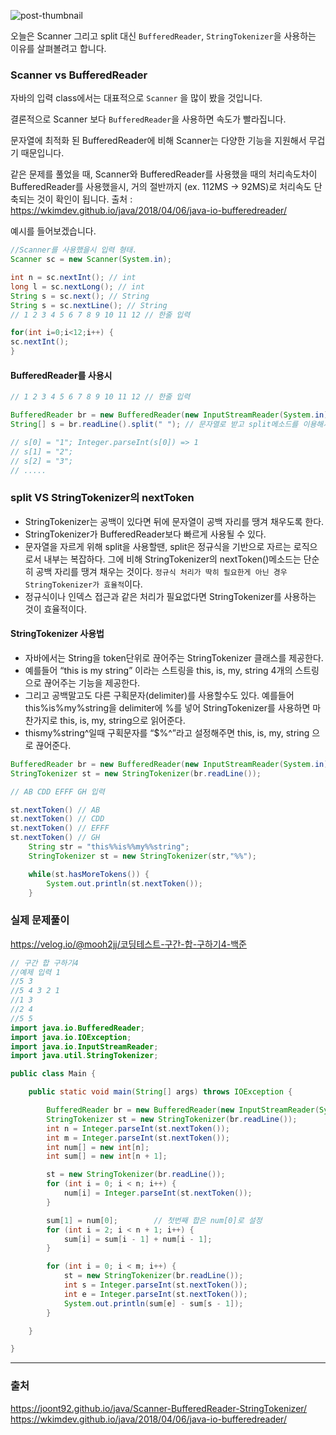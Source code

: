 ![post-thumbnail](https://velog.velcdn.com/images/mooh2jj/post/6dacfdf4-7972-44c7-b00f-3b222c63693f/image.jpg)

오늘은 Scanner 그리고 split 대신 `BufferedReader`, `StringTokenizer`을 사용하는 이유를 살펴볼려고 합니다.

### Scanner vs BufferedReader

자바의 입력 class에서는 대표적으로 `Scanner` 을 많이 봤을 것입니다.

결론적으로 Scanner 보다 `BufferedReader`을 사용하면 속도가 빨라집니다.

문자열에 최적화 된 BufferedReader에 비해 Scanner는 다양한 기능을 지원해서 무겁기 때문입니다.

같은 문제를 풀었을 때, Scanner와 BufferedReader를 사용했을 때의 처리속도차이
BufferedReader를 사용했을시, 거의 절반까지 (ex. 112MS -> 92MS)로 처리속도 단축되는 것이 확인이 됩니다.
출처 : https://wkimdev.github.io/java/2018/04/06/java-io-bufferedreader/

예시를 들어보겠습니다.

```java
//Scanner를 사용했을시 입력 형태.
Scanner sc = new Scanner(System.in);

int n = sc.nextInt(); // int
long l = sc.nextLong(); // int
String s = sc.next(); // String
String s = sc.nextLine(); // String
// 1 2 3 4 5 6 7 8 9 10 11 12 // 한줄 입력

for(int i=0;i<12;i++) {
sc.nextInt();
}
```

#### BufferedReader를 사용시

```java
// 1 2 3 4 5 6 7 8 9 10 11 12 // 한줄 입력

BufferedReader br = new BufferedReader(new InputStreamReader(System.in));
String[] s = br.readLine().split(" "); // 문자열로 받고 split메소드를 이용해서 공백을 기준으로 잘라서 활용.

// s[0] = "1"; Integer.parseInt(s[0]) => 1
// s[1] = "2";
// s[2] = "3";
// .....
```

### split VS StringTokenizer의 nextToken

- StringTokenizer는 공백이 있다면 뒤에 문자열이 공백 자리를 땡겨 채우도록 한다.
- StringTokenizer가 BufferedReader보다 빠르게 사용될 수 있다.
- 문자열을 자르게 위해 split을 사용할땐, split은 정규식을 기반으로 자르는 로직으로서 내부는 복잡하다. 그에 비해 StringTokenizer의 nextToken()메소드는 단순히 공백 자리를 땡겨 채우는 것이다. `정규식 처리가 딱히 필요한게 아닌 경우 StringTokenizer가 효율적`이다.
- 정규식이나 인덱스 접근과 같은 처리가 필요없다면 StringTokenizer를 사용하는 것이 효율적이다.

#### StringTokenizer 사용법

- 자바에서는 String을 token단위로 끊어주는 StringTokenizer 클래스를 제공한다.
- 예를들어 “this is my string” 이라는 스트링을 this, is, my, string 4개의 스트링으로 끊어주는 기능을 제공한다.
- 그리고 공백말고도 다른 구획문자(delimiter)를 사용할수도 있다. 예를들어 this%is%my%string을 delimiter에 %를 넣어 StringTokenizer를 사용하면 마찬가지로 this, is, my, string으로 읽어준다.
- thismy%string^일때 구획문자를 “$%^”라고 설정해주면 this, is, my, string 으로 끊어준다.

```java
BufferedReader br = new BufferedReader(new InputStreamReader(System.in);
StringTokenizer st = new StringTokenizer(br.readLine());

// AB CDD EFFF GH 입력

st.nextToken() // AB
st.nextToken() // CDD
st.nextToken() // EFFF
st.nextToken() // GH
    String str = "this%%is%%my%%string"; 
    StringTokenizer st = new StringTokenizer(str,"%%"); 

    while(st.hasMoreTokens()) { 
        System.out.println(st.nextToken()); 
    }
```

### 실제 문제풀이

https://velog.io/@mooh2jj/코딩테스트-구간-합-구하기4-백준

```java
// 구간 합 구하기4
//예제 입력 1 
//5 3
//5 4 3 2 1
//1 3
//2 4
//5 5
import java.io.BufferedReader;
import java.io.IOException;
import java.io.InputStreamReader;
import java.util.StringTokenizer;

public class Main {

    public static void main(String[] args) throws IOException {

        BufferedReader br = new BufferedReader(new InputStreamReader(System.in));
        StringTokenizer st = new StringTokenizer(br.readLine());
        int n = Integer.parseInt(st.nextToken());
        int m = Integer.parseInt(st.nextToken());
        int num[] = new int[n];
        int sum[] = new int[n + 1];

        st = new StringTokenizer(br.readLine());
        for (int i = 0; i < n; i++) {
            num[i] = Integer.parseInt(st.nextToken());
        }

        sum[1] = num[0];        // 첫번째 합은 num[0]로 설정
        for (int i = 2; i < n + 1; i++) {
            sum[i] = sum[i - 1] + num[i - 1];
        }

        for (int i = 0; i < m; i++) {
            st = new StringTokenizer(br.readLine());
            int s = Integer.parseInt(st.nextToken());
            int e = Integer.parseInt(st.nextToken());
            System.out.println(sum[e] - sum[s - 1]);
        }

    }

}
```

------

### 출처

https://joont92.github.io/java/Scanner-BufferedReader-StringTokenizer/
https://wkimdev.github.io/java/2018/04/06/java-io-bufferedreader/